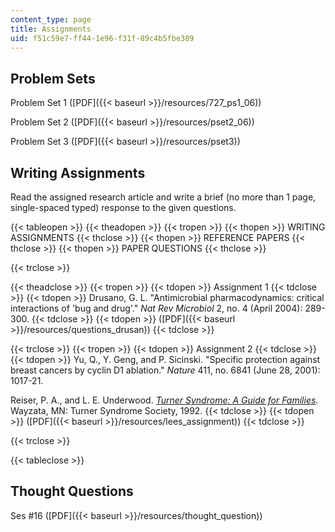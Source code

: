 ```yaml
---
content_type: page
title: Assignments
uid: f51c59e7-ff44-1e96-f31f-89c4b5fbe309
---
```


Problem Sets
------------

Problem Set 1 ([PDF]({{< baseurl >}}/resources/727_ps1_06))

Problem Set 2 ([PDF]({{< baseurl >}}/resources/pset2_06))

Problem Set 3 ([PDF]({{< baseurl >}}/resources/pset3))

Writing Assignments
-------------------

Read the assigned research article and write a brief (no more than 1 page, single-spaced typed) response to the given questions.

{{< tableopen >}}
{{< theadopen >}}
{{< tropen >}}
{{< thopen >}}
WRITING ASSIGNMENTS
{{< thclose >}}
{{< thopen >}}
REFERENCE PAPERS
{{< thclose >}}
{{< thopen >}}
PAPER QUESTIONS
{{< thclose >}}

{{< trclose >}}

{{< theadclose >}}
{{< tropen >}}
{{< tdopen >}}
Assignment 1
{{< tdclose >}}
{{< tdopen >}}
Drusano, G. L. "Antimicrobial pharmacodynamics: critical interactions of 'bug and drug'." _Nat Rev Microbiol_ 2, no. 4 (April 2004): 289-300.
{{< tdclose >}}
{{< tdopen >}}
([PDF]({{< baseurl >}}/resources/questions_drusan))
{{< tdclose >}}

{{< trclose >}}
{{< tropen >}}
{{< tdopen >}}
Assignment 2
{{< tdclose >}}
{{< tdopen >}}
Yu, Q., Y. Geng, and P. Sicinski. "Specific protection against breast cancers by cyclin D1 ablation." _Nature_ 411, no. 6841 (June 28, 2001): 1017-21.  
  
Reiser, P. A., and L. E. Underwood. [_Turner Syndrome: A Guide for Families_](http://www.turnersyndrome.org/). Wayzata, MN: Turner Syndrome Society, 1992.
{{< tdclose >}}
{{< tdopen >}}
([PDF]({{< baseurl >}}/resources/lees_assignment))
{{< tdclose >}}

{{< trclose >}}

{{< tableclose >}}

Thought Questions
-----------------

Ses #16 ([PDF]({{< baseurl >}}/resources/thought_question))